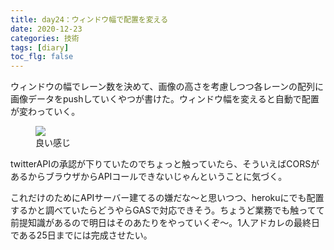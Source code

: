 ```yaml
---
title: day24：ウィンドウ幅で配置を変える
date: 2020-12-23
categories: 技術
tags: [diary]
toc_flg: false
---
```


ウィンドウの幅でレーン数を決めて、画像の高さを考慮しつつ各レーンの配列に画像データをpushしていくやつが書けた。ウィンドウ幅を変えると自動で配置が変わっていく。

<figure><img src="https://firebasestorage.googleapis.com/v0/b/hukurouo.appspot.com/o/images%2Frapture_20201223214844.png?alt=media&token=0cbae9b8-9d14-416a-ac4c-be731f4dc6da"><figcaption>良い感じ</figcaption></figure>

twitterAPIの承認が下りていたのでちょっと触っていたら、そういえばCORSがあるからブラウザからAPIコールできないじゃんということに気づく。

これだけのためにAPIサーバー建てるの嫌だな～と思いつつ、herokuにでも配置するかと調べていたらどうやらGASで対応できそう。ちょうど業務でも触ってて前提知識があるので明日はそのあたりをやっていくぞ～。1人アドカレの最終日である25日までには完成させたい。